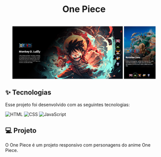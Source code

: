 <h1 align="center">
  One Piece
</h1>

<br>

<div style="display: flex; justify-content: center;">
  <img alt="Projeto Desktop" src=".github/Desk.PNG" style="margin: 2px; width: 70%; height: auto;" />
  <img alt="Projeto Mobile" src=".github/Mobile.PNG" style="margin: 2px; width: 20%; height: auto;" />
</div>

## ✨ Tecnologias

Esse projeto foi desenvolvido com as seguintes tecnologias:

![HTML](https://img.shields.io/badge/-HTML-333333?style=flat&logo=HTML5)
![CSS](https://img.shields.io/badge/-CSS-333333?style=flat&logo=CSS3&logoColor=1572B6)
![JavaScript](https://img.shields.io/badge/-JavaScript-333333?style=flat&logo=javascript)

## 💻 Projeto

O One Piece é um projeto responsivo com personagens do anime One Piece.
